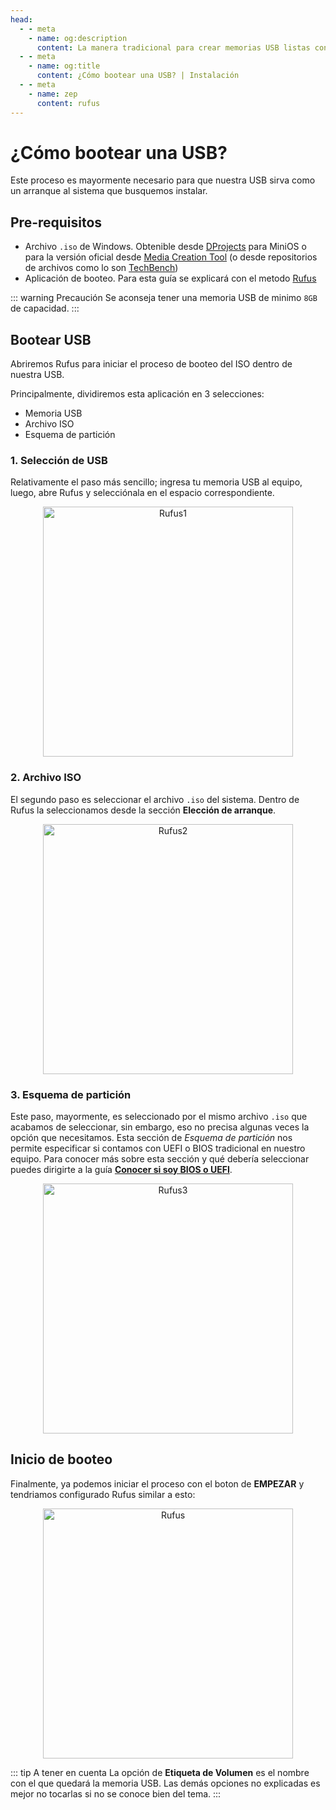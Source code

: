 ```yaml
---
head:
  - - meta
    - name: og:description
      content: La manera tradicional para crear memorias USB listas con el sistema a instalar.
  - - meta
    - name: og:title
      content: ¿Cómo bootear una USB? | Instalación
  - - meta
    - name: zep
      content: rufus
---
```


# ¿Cómo bootear una USB?

Este proceso es mayormente necesario para que nuestra USB sirva como un arranque al sistema que busquemos instalar.

## Pre-requisitos
- Archivo `.iso` de Windows. Obtenible desde [DProjects](https://dprojects.org/) para MiniOS o para la versión oficial desde [Media Creation Tool](https://www.microsoft.com/es-es/software-download/) (o desde repositorios de archivos como lo son [TechBench](https://tb.rg-adguard.net/public.php))
- Aplicación de booteo. Para esta guía se explicará con el metodo [Rufus](https://rufus.ie/es/)

::: warning Precaución
Se aconseja tener una memoria USB de minimo `8GB` de capacidad.
:::

## Bootear USB

Abriremos Rufus para iniciar el proceso de booteo del ISO dentro de nuestra USB. 

Principalmente, dividiremos esta aplicación en 3 selecciones:
* Memoria USB
* Archivo ISO
* Esquema de partición

### 1. Selección de USB
Relativamente el paso más sencillo; ingresa tu memoria USB al equipo, luego, abre Rufus y selecciónala en el espacio correspondiente.

<div align=center>
<img src="/assets/Instalacion/Rufus1.png" alt="Rufus1" width="400" />
</div>

### 2. Archivo ISO
El segundo paso es seleccionar el archivo `.iso` del sistema. Dentro de Rufus la seleccionamos desde la sección **Elección de arranque**.

<div align=center>
<img src="/assets/Instalacion/Rufus2.png" alt="Rufus2" width="400" />
</div>

### 3. Esquema de partición
Este paso, mayormente, es seleccionado por el mismo archivo `.iso` que acabamos de seleccionar, sin embargo, eso no precisa algunas veces la opción que necesitamos. Esta sección de *Esquema de partición* nos permite especificar si contamos con UEFI o BIOS tradicional en nuestro equipo. Para conocer más sobre esta sección y qué debería seleccionar puedes dirigirte a la guía [**Conocer si soy BIOS o UEFI**](https://docs.dprojects.org/guias/informacion/bios-uefi).

<div align=center>
<img src="/assets/Instalacion/Rufus3.png" alt="Rufus3" width="400" />
</div>

## Inicio de booteo

Finalmente, ya podemos iniciar el proceso con el boton de __**EMPEZAR**__ y tendriamos configurado Rufus similar a esto:

<div align=center>
<img src="/assets/Instalacion/Rufus.png" alt="Rufus" width="400" />
</div>

::: tip A tener en cuenta
La opción de **Etiqueta de Volumen** es el nombre con el que quedará la memoria USB. Las demás opciones no explicadas es mejor no tocarlas si no se conoce bien del tema.
:::
